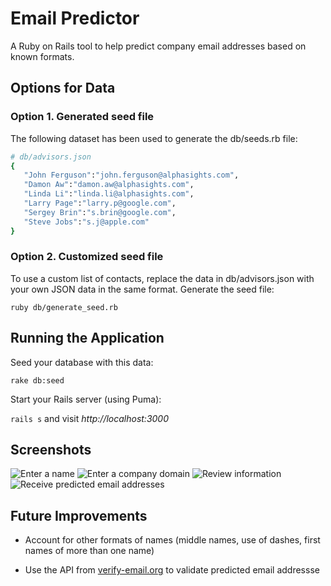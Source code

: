 # Email Predictor

A Ruby on Rails tool to help predict company email addresses based on known formats.

## Options for Data

### Option 1. Generated seed file

The following dataset has been used to generate the db/seeds.rb file:

```ruby
# db/advisors.json
{
   "John Ferguson":"john.ferguson@alphasights.com",
   "Damon Aw":"damon.aw@alphasights.com",
   "Linda Li":"linda.li@alphasights.com",
   "Larry Page":"larry.p@google.com",
   "Sergey Brin":"s.brin@google.com",
   "Steve Jobs":"s.j@apple.com"
}
```
### Option 2. Customized seed file

To use a custom list of contacts, replace the data in db/advisors.json with your own JSON data in the same format. Generate the seed file:

`ruby db/generate_seed.rb`

## Running the Application

Seed your database with this data:

`rake db:seed`

Start your Rails server (using Puma):

`rails s` and visit *http://localhost:3000*

## Screenshots

![Enter a name](http://imgur.com/zqPteJN.png)
![Enter a company domain](http://imgur.com/hJQvKb5.png)
![Review information](http://imgur.com/5hPw7h9.png)
![Receive predicted email addresses](http://imgur.com/6pxbHtQ.png)

## Future Improvements

* Account for other formats of names (middle names, use of dashes, first names of more than one name)

* Use the API from [verify-email.org](http://verify-email.org/) to validate predicted email addressse
